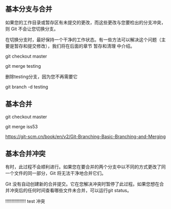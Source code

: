 ## 基本分支与合并

如果您的工作目录或暂存区有未提交的更改，而这些更改与您要检出的分支冲突，则 Git 不会让您切换分支。

在切换分支时，最好保持一个干净的工作状态。有一些方法可以解决这个问题（主要是暂存和提交修改），我们将在后面的章节 暂存和清理 中介绍。

git checkout master

git merge testing

删除testing分支，因为您不再需要它

git branch -d testing

## 基本合并

git checkout master

git merge iss53

https://git-scm.cn/book/en/v2/Git-Branching-Basic-Branching-and-Merging


## 基本合并冲突

有时，此过程不会顺利进行。如果您在要合并的两个分支中以不同的方式更改了同一个文件的同一部分，Git 将无法干净地合并它们。

Git 没有自动创建新的合并提交。它在您解决冲突时暂停了此过程。如果您想在合并冲突后的任何时间查看哪些文件未合并，可以运行git status。


!!!!!!!!!!!!!!!! test 冲突